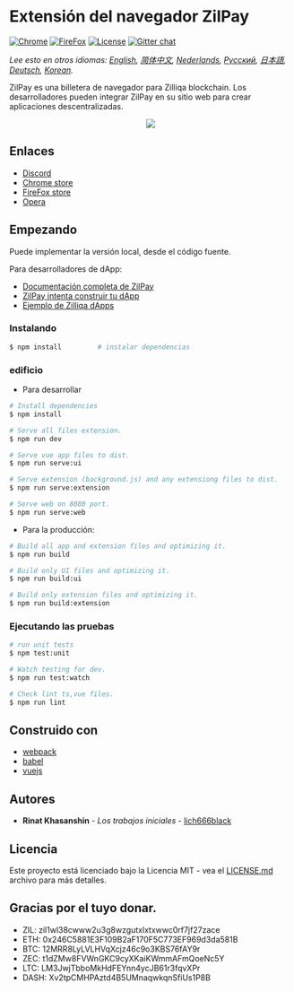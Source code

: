 # Extensión del navegador ZilPay

[![Chrome](https://img.shields.io/chrome-web-store/v/klnaejjgbibmhlephnhpmaofohgkpgkd)](https://chrome.google.com/webstore/detail/zilpay/klnaejjgbibmhlephnhpmaofohgkpgkd?utm_source=chrome-ntp-icon)
[![FireFox](https://img.shields.io/amo/v/zilpay)](https://addons.mozilla.org/en-GB/firefox/addon/zilpay/)
[![License](https://img.shields.io/badge/License-MIT-blue.svg)](https://github.com/Zilliqa/scilla/blob/master/LICENSE)
[![Gitter chat](http://img.shields.io/badge/chat-on%20gitter-077a8f.svg)](https://gitter.im/Zilliqa/General)

*Lee esto en otros idiomas: [English](README.md), [简体中文](README_ZH-CN.md), [Nederlands](intro_NL.md), [Русский](README_RU.md), [日本語](README_JP.md), [Deutsch](README_DE.md), [Korean](README_KR.md).*

ZilPay es una billetera de navegador para Zilliqa blockchain. Los desarrolladores pueden integrar ZilPay en su sitio web para crear aplicaciones descentralizadas.

<p align="center">
  <a href="https://zilpay.xyz"><img src="https://github.com/lich666dead/zil-pay/blob/master/imgs/preview.png"></a>
</p>

## Enlaces
+ [Discord](https://discordapp.com/channels/370992535725932544/636917110089580544)
+ [Chrome store](https://chrome.google.com/webstore/detail/zilpay/klnaejjgbibmhlephnhpmaofohgkpgkd?utm_source=chrome-ntp-icon)
+ [FireFox store](https://addons.mozilla.org/en-GB/firefox/addon/zilpay/)
+ [Opera](https://chrome.google.com/webstore/detail/zilpay/klnaejjgbibmhlephnhpmaofohgkpgkd?utm_source=chrome-ntp-icon)

## Empezando
Puede implementar la versión local, desde el código fuente.

Para desarrolladores de dApp:
+ [Documentación completa de ZilPay](https://zilpay.xyz/Documentation/)
+ [ZilPay intenta construir tu dApp](https://medium.com/coinmonks/test-and-develop-dapps-on-zilliqa-with-zilpay-52b165f118bf?source=friends_link&sk=2a60070ddac60677ec36b1234c60222a)
+ [Ejemplo de Zilliqa dApps](https://github.com/lich666dead/zilliqa-dApps)

### Instalando

```bash
$ npm install         # instalar dependencias
```

### edificio

* Para desarrollar
```bash
# Install dependencies
$ npm install

# Serve all files extension.
$ npm run dev

# Serve vue app files to dist.
$ npm run serve:ui

# Serve extension (background.js) and any extensiong files to dist.
$ npm run serve:extension

# Serve web on 8080 port.
$ npm run serve:web
```

* Para la producción:
```bash
# Build all app and extension files and optimizing it.
$ npm run build

# Build only UI files and optimizing it.
$ npm run build:ui

# Build only extension files and optimizing it.
$ npm run build:extension
```

### Ejecutando las pruebas
```bash
# run unit tests
$ npm test:unit

# Watch testing for dev.
$ npm run test:watch

# Check lint ts,vue files.
$ npm run lint
```

## Construido con

* [webpack](https://github.com/webpack/webpack)
* [babel](https://github.com/babel/babel)
* [vuejs](https://github.com/vuejs)

## Autores

* **Rinat Khasanshin** - *Los trabajos iniciales* - [lich666black](https://github.com/lich666dead)

## Licencia

Este proyecto está licenciado bajo la Licencia MIT - vea el [LICENSE.md](https://github.com/zilpay/zil-pay/blob/master/LICENSE) archivo para más detalles.

Gracias por el tuyo donar.
------

- ZIL: zil1wl38cwww2u3g8wzgutxlxtxwwc0rf7jf27zace
- ETH: 0x246C5881E3F109B2aF170F5C773EF969d3da581B
- BTC: 12MRR8LyLVLHVqXcjz46c9o3KBS76fAY9r
- ZEC: t1dZMw8FVWnGKC9cyXKaiKWmmAFmQoeNc5Y
- LTC: LM3JwjTbboMkHdFEYnn4ycJB61r3fqvXPr
- DASH: Xv2tpCMHPAztd4B5UMnaqwkqnSfiUs1P8B
